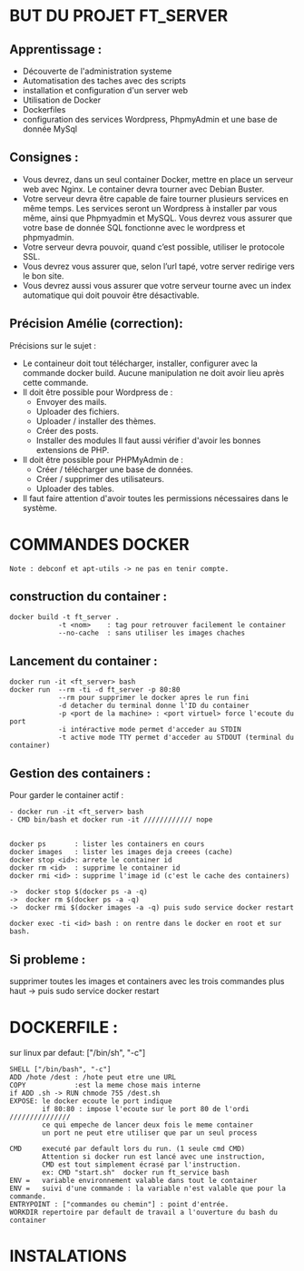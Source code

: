 
# BUT DU PROJET FT_SERVER
##	Apprentissage :
- Découverte de l'administration systeme
- Automatisation des taches avec des scripts
- installation et configuration d'un server web
- Utilisation de Docker
- Dockerfiles
- configuration des services Wordpress, PhpmyAdmin et une base de donnée MySql

##	Consignes : 
- Vous devrez, dans un seul container Docker, mettre en place un serveur web avec
Nginx. Le container devra tourner avec Debian Buster.
- Votre serveur devra être capable de faire tourner plusieurs services en même temps.
Les services seront un Wordpress à installer par vous même, ainsi que Phpmyadmin
et MySQL. Vous devrez vous assurer que votre base de donnée SQL fonctionne
avec le wordpress et phpmyadmin.
- Votre serveur devra pouvoir, quand c’est possible, utiliser le protocole SSL.
- Vous devrez vous assurer que, selon l’url tapé, votre server redirige vers le bon
site.
- Vous devrez aussi vous assurer que votre serveur tourne avec un index automatique
qui doit pouvoir être désactivable.

## Précision Amélie (correction): 
Précisions sur le sujet : 

- Le containeur doit tout télécharger, installer, configurer avec la commande docker build. Aucune manipulation ne doit avoir lieu après cette commande.
- Il doit être possible pour Wordpress de :
	- Envoyer des mails.
	- Uploader des fichiers.
	- Uploader / installer des thèmes.
	- Créer des posts.
	- Installer des modules
	Il faut aussi vérifier d'avoir les bonnes extensions de PHP.
- Il doit être possible pour PHPMyAdmin de :
	- Créer / télécharger une base de données.
	- Créer / supprimer des utilisateurs.
	- Uploader des tables.
- Il faut faire attention d'avoir toutes les permissions nécessaires dans le système.

#
# 	COMMANDES DOCKER

	Note : debconf et apt-utils -> ne pas en tenir compte.

##	construction du container :
	docker build -t ft_server .
				-t <nom> 	: tag pour retrouver facilement le container
				--no-cache 	: sans utiliser les images chaches
## Lancement du container :
	docker run -it <ft_server> bash 
	docker run  --rm -ti -d ft_server -p 80:80  
				--rm pour supprimer le docker apres le run fini
				-d detacher du terminal donne l'ID du container 
				-p <port de la machine> : <port virtuel> force l'ecoute du port
				-i intéractive mode permet d'acceder au STDIN
				-t active mode TTY permet d'acceder au STDOUT (terminal du container)

##	Gestion des containers :
Pour garder le container actif :

	- docker run -it <ft_server> bash 
	- CMD bin/bash et docker run -it //////////// nope
##
	docker ps 		: lister les containers en cours
	docker images 	: lister les images deja creees (cache)
	docker stop <id>: arrete le container id
	docker rm <id> 	: supprime le container id
	docker rmi <id> : supprime l'image id (c'est le cache des containers)

	->	docker stop $(docker ps -a -q)
	->	docker rm $(docker ps -a -q)
	->  docker rmi $(docker images -a -q) puis sudo service docker restart 

	docker exec -ti <id> bash : on rentre dans le docker en root et sur bash.
	
## Si probleme : 
supprimer toutes les images et containers avec les trois commandes plus haut ->	puis sudo service docker restart

#
# DOCKERFILE :

sur linux par defaut: ["/bin/sh", "-c"]
	
	SHELL ["/bin/bash", "-c"] 
	ADD /hote /dest	: /hote peut etre une URL
	COPY 			:est la meme chose mais interne
	if ADD .sh -> RUN chmode 755 /dest.sh
	EXPOSE: le docker ecoute le port indique
			if 80:80 : impose l'ecoute sur le port 80 de l'ordi ///////////////
			ce qui empeche de lancer deux fois le meme container
			un port ne peut etre utiliser que par un seul process

	CMD 	executé par default lors du run. (1 seule cmd CMD)
			Attention si docker run est lancé avec une instruction,
			CMD est tout simplement écrasé par l'instruction.
			ex: CMD "start.sh"  docker run ft_service bash 
	ENV =	variable environnement valable dans tout le container
	ENV = 	suivi d'une commande : la variable n'est valable que pour la commande.
	ENTRYPOINT : ["commandes ou chemin"] : point d'entrée.
	WORKDIR repertoire par default de travail a l'ouverture du bash du container

#
# INSTALATIONS


